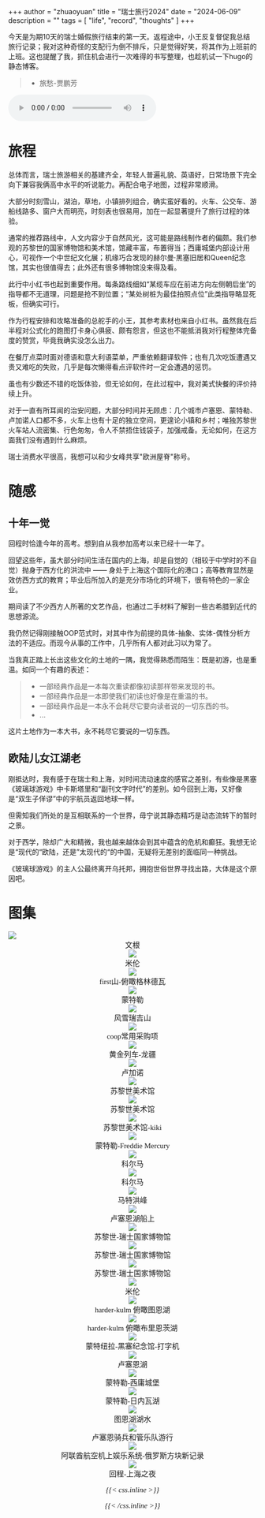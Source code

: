 +++
author = "zhuaoyuan"
title = "瑞士旅行2024"
date = "2024-06-09"
description = ""
tags = [
    "life",
    "record",
    "thoughts"
]
+++

今天是为期10天的瑞士婚假旅行结束的第一天。返程途中，小王反复督促我总结旅行记录；我对这种奇怪的支配行为倒不排斥，只是觉得好笑，将其作为上班前的上班。这也提醒了我，抓住机会进行一次难得的书写整理，也趁机试一下hugo的静态博客。

<!--more-->

> * 旅愁-贾鹏芳 
<audio controls>
  <source src="jiapengfang-lvchou.mp3" type="audio/mpeg">
  Your browser does not support this audio format.
</audio>

# 旅程

总体而言，瑞士旅游相关的基建齐全，年轻人普遍礼貌、英语好，日常场景下完全向下兼容我俩高中水平的听说能力。再配合电子地图，过程非常顺滑。

大部分时刻雪山，湖泊，草地，小镇排列组合，确实蛮好看的。火车、公交车、游船线路多、窗户大而明亮，时刻表也很易用，加在一起显著提升了旅行过程的体验。

通常的推荐路线中，人文内容少于自然风光，这可能是路线制作者的偏颇。我们参观的苏黎世的国家博物馆和美术馆，馆藏丰富，布置得当；西庸城堡内部设计用心，可视作一个中世纪文化展；机缘巧合发现的赫尔曼·黑塞旧居和Queen纪念馆，其实也很值得去；此外还有很多博物馆没来得及看。

此行中小红书也起到重要作用。每条路线细如“某缆车应在前进方向左侧朝后坐”的指导都不无道理，问题是抢不到位置；“某处树桩为最佳拍照点位”此类指导略显死板，但确实可行。

作为行程安排和攻略准备的总舵手的小王，其参考素材也来自小红书。虽然我在后半程对公式化的跑图打卡身心俱疲、颇有怨言，但这也不能抵消我对行程整体完备度的赞赏，毕竟我确实没怎么出力。

在餐厅点菜时面对德语和意大利语菜单，严重依赖翻译软件；也有几次吃饭遭遇又贵又难吃的失败，几乎是每次懒得看点评软件时一定会遭遇的惩罚。

虽也有少数还不错的吃饭体验，但无论如何，在此过程中，我对美式快餐的评价持续上升。

对于一直有所耳闻的治安问题，大部分时间并无顾虑：几个城市卢塞恩、蒙特勒、卢加诺人口都不多，火车上也有十足的独立空间，更遑论小镇和乡村；唯独苏黎世火车站人流密集、行色匆匆，令人不禁捂住钱袋子，加强戒备。无论如何，在这方面我们没有遇到什么麻烦。

瑞士消费水平很高，我想可以和少女峰共享"欧洲屋脊"称号。

# 随感

## 十年一觉

回程时恰逢今年的高考。想到自从我参加高考以来已经十一年了。

回望这些年，虽大部分时间生活在国内的上海，却是自觉的（相较于中学时的不自觉）抛身于西方化的洪流中 —— 身处于上海这个国际化的港口；高等教育显然是效仿西方式的教育；毕业后所加入的是充分市场化的环境下，很有特色的一家企业。

期间读了不少西方人所著的文艺作品，也通过二手材料了解到一些古希腊到近代的思想源流。

我仍然记得刚接触OOP范式时，对其中作为前提的具体-抽象、实体-偶性分析方法的不适应。而现今从事的工作中，几乎所有人都对此习以为常了。

当我真正踏上长出这些文化的土地的一隅，我觉得熟悉而陌生：既是初游，也是重温。如同一个有趣的表述：

> * 一部经典作品是一本每次重读都像初读那样带来发现的书。
> * 一部经典作品是一本即使我们初读也好像是在重温的书。
> * 一部经典作品是一本永不会耗尽它要向读者说的一切东西的书。
> * ...

这片土地作为一本大书，永不耗尽它要说的一切东西。

## 欧陆儿女江湖老

刚抵达时，我有感于在瑞士和上海，对时间流动速度的感官之差别，有些像是黑塞《玻璃球游戏》中卡斯塔里和“副刊文字时代”的差别。如今回到上海，又好像是“双生子佯谬”中的宇航员返回地球一样。

但需知我们所处的是互相联系的一个世界，毋宁说其静态精巧是动态流转下的暂时之景。

对于西学，除却广大和精微，我也越来越体会到其中蕴含的危机和癫狂。我想无论是“现代的“欧陆，还是”太现代的“的中国，无疑将无差别的面临同一种挑战。

《玻璃球游戏》的主人公最终离开乌托邦，拥抱世俗世界寻找出路，大体是这个原因吧。


# 图集

<div>
<img class="with-img-caption" src="image31.jpg" />
<i class="img-caption">文根 <i/>
</div>

<div>
<img class="with-img-caption" src="image30.jpg" />
<i class="img-caption">米伦 <i/>
</div>

<div>
<img class="with-img-caption" src="image28.jpg" />
<i class="img-caption">first山-俯瞰格林德瓦 <i/>
</div>

<div>
<img class="with-img-caption" src="image27.jpg" />
<i class="img-caption">蒙特勒 <i/>
</div>

<div>
<img class="with-img-caption" src="image26.jpg" />
<i class="img-caption">风雪瑞吉山 <i/>
</div>

<div>
<img class="with-img-caption" src="image25.jpg" />
<i class="img-caption">coop常用采购项 <i/>
</div>

<div>
<img class="with-img-caption" src="image24.jpg" />
<i class="img-caption">黄金列车-龙疆 <i/>
</div>

<div>
<img class="with-img-caption" src="image21.jpg" />
<i class="img-caption">卢加诺 <i/>
</div>

<div>
<img class="with-img-caption" src="image22.jpg" />
<i class="img-caption">苏黎世美术馆 <i/>
</div>

<div>
<img class="with-img-caption" src="image23.jpg" />
<i class="img-caption">苏黎世美术馆 <i/>
</div>

<div>
<img class="with-img-caption" src="image14.jpg" />
<i class="img-caption">苏黎世美术馆-kiki <i/>
</div>

<div>
<img class="with-img-caption" src="image34.jpg" />
<i class="img-caption">蒙特勒-Freddie Mercury <i/>
</div>

<div>
<img class="with-img-caption" src="image16.jpg" />
<i class="img-caption">科尔马 <i/>
</div>

<div>
<img class="with-img-caption" src="image29.jpg" />
<i class="img-caption">科尔马 <i/>
</div>

<div>
<img class="with-img-caption" src="image15.jpg" />
<i class="img-caption">马特洪峰 <i/>
</div>

<div>
<img class="with-img-caption" src="image33.jpg" />
<i class="img-caption">卢塞恩湖船上 <i/>
</div>

<div>
<img class="with-img-caption" src="image13.jpg" />
<i class="img-caption">苏黎世-瑞士国家博物馆 <i/>
</div>

<div>
<img class="with-img-caption" src="image12.jpg" />
<i class="img-caption">苏黎世-瑞士国家博物馆 <i/>
</div>

<div>
<img class="with-img-caption" src="image32.jpg" />
<i class="img-caption">苏黎世-瑞士国家博物馆 <i/>
</div>

<div>
<img class="with-img-caption" src="image11.jpg" />
<i class="img-caption">米伦 <i/>
</div>

<div>
<img class="with-img-caption" src="image10.jpg" />
<i class="img-caption">harder-kulm 俯瞰图恩湖 <i/>
</div>


<div>
<img class="with-img-caption" src="image8.jpg" />
<i class="img-caption">harder-kulm 俯瞰布里恩茨湖 <i/>
</div>

<div>
<img class="with-img-caption" src="image7.jpg" />
<i class="img-caption">蒙特纽拉-黑塞纪念馆-打字机 <i/>
</div>

<div>
<img class="with-img-caption" src="image6.jpg" />
<i class="img-caption">卢塞恩湖 <i/>
</div>

<div>
<img class="with-img-caption" src="image5.jpg" />
<i class="img-caption">蒙特勒-西庸城堡 <i/>
</div>

<div>
<img class="with-img-caption" src="image4.jpg" />
<i class="img-caption">蒙特勒-日内瓦湖 <i/>
</div>

<div>
<img class="with-img-caption" src="image3.jpg" />
<i class="img-caption">图恩湖湖水 <i/>
</div>

<div>
<img class="with-img-caption" src="image2.jpg" />
<i class="img-caption">卢塞恩骑兵和管乐队游行 <i/>
</div>

<div>
<img class="with-img-caption" src="image1.jpg" />
<i class="img-caption">阿联酋航空机上娱乐系统-俄罗斯方块新记录 <i/>
</div>

<div>
<img class="with-img-caption" src="image20.jpg" />
<i class="img-caption">回程-上海之夜 <i/>
</div>


{{< css.inline >}}
<style>
img.with-img-caption {
    margin-bottom: 0;
}
.img-caption {
    font-style: normal;
    font-size: 15px;
    display: block;
    text-align: center;
    text-indent: 0;
    font-family: STKaiti, serif;
}

.img-caption:is(:where(.dark) article) {
    --tw-text-opacity: 1;
    color: rgb(255 255 255 / var(--tw-text-opacity));
}
</style>
{{< /css.inline >}}

